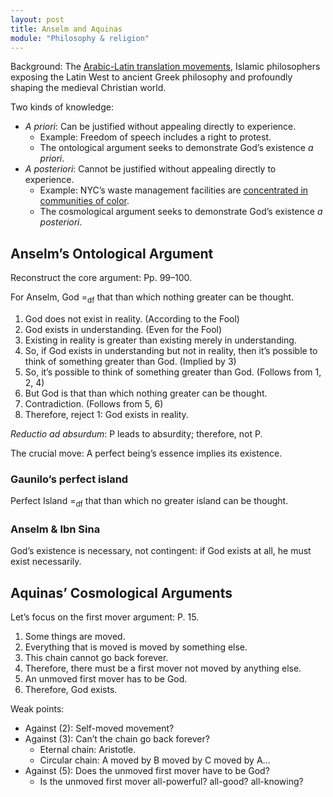```yaml
---
layout: post
title: Anselm and Aquinas
module: "Philosophy & religion"
---
```


Background: The [Arabic-Latin translation movements](https://plato.stanford.edu/entries/arabic-islamic-influence), Islamic philosophers exposing the Latin West to ancient Greek philosophy and profoundly shaping the medieval Christian world.

Two kinds of knowledge:

- *A priori*: Can be justified without appealing directly to experience.
  - Example: Freedom of speech includes a right to protest.
  - The ontological argument seeks to demonstrate God’s existence *a priori*.
- *A posteriori*: Cannot be justified without appealing directly to experience.
  - Example: NYC’s waste management facilities are [concentrated in communities of color](https://experience.arcgis.com/experience/6a3da7b920f248af961554bdf01d668b).
  - The cosmological argument seeks to demonstrate God’s existence *a posteriori*.

## Anselm’s Ontological Argument

Reconstruct the core argument: Pp. 99–100.

For Anselm, God =<sub>df</sub> that than which nothing greater can be thought.

1. God does not exist in reality. (According to the Fool)
2. God exists in understanding. (Even for the Fool)
3. Existing in reality is greater than existing merely in understanding.
4. So, if God exists in understanding but not in reality, then it’s possible to think of something greater than God. (Implied by 3)
5. So, it’s possible to think of something greater than God. (Follows from 1, 2, 4)
6. But God is that than which nothing greater can be thought.
7. Contradiction. (Follows from 5, 6)
8. Therefore, reject 1: God exists in reality.

*Reductio ad absurdum*: P leads to absurdity; therefore, not P.

The crucial move: A perfect being’s essence implies its existence.

### Gaunilo’s perfect island

Perfect Island =<sub>df</sub> that than which no greater island can be thought.

### Anselm & Ibn Sina

God’s existence is necessary, not contingent: if God exists at all, he must exist necessarily.

## Aquinas’ Cosmological Arguments

Let’s focus on the first mover argument: P. 15.

1. Some things are moved.
2. Everything that is moved is moved by something else.
3. This chain cannot go back forever.
4. Therefore, there must be a first mover not moved by anything else.
5. An unmoved first mover has to be God.
6. Therefore, God exists.

Weak points:

- Against (2): Self-moved movement?
- Against (3): Can’t the chain go back forever?
  - Eternal chain: Aristotle.
  - Circular chain: A moved by B moved by C moved by A…
- Against (5): Does the unmoved first mover have to be God?
  - Is the unmoved first mover all-powerful? all-good? all-knowing?
